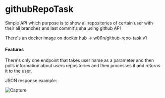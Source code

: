 # githubRepoTask

Simple API which purpose is to show all repositories of certain user with their all branches and last commit's sha using github API

There's an docker image on docker hub -> w0l1n/github-repo-task:v1
<h4>Features</h4>

There's only one endpoint that takes user name as a parameter and then pulls information about users repositories and then processes it and returns it to the user.

JSON response example: 

![Capture](https://user-images.githubusercontent.com/55853764/187483321-0c6e6642-cd6f-4874-9daf-8992564b6f1a.JPG)
